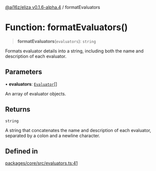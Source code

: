 [@ai16z/eliza v0.1.6-alpha.4](../index.md) / formatEvaluators

# Function: formatEvaluators()

> **formatEvaluators**(`evaluators`): `string`

Formats evaluator details into a string, including both the name and description of each evaluator.

## Parameters

• **evaluators**: [`Evaluator`](../interfaces/Evaluator.md)[]

An array of evaluator objects.

## Returns

`string`

A string that concatenates the name and description of each evaluator, separated by a colon and a newline character.

## Defined in

[packages/core/src/evaluators.ts:41](https://github.com/IkigaiLabsETH/eliza/blob/main/packages/core/src/evaluators.ts#L41)

